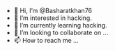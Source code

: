 - 👋 Hi, I’m @Basharatkhan76
- 👀 I’m interested in hacking.
- 🌱 I’m currently learning hacking.
- 💞️ I’m looking to collaborate on ...
- 📫 How to reach me ...

<!---
Basharatkhan76/Basharatkhan76 is a ✨ special ✨ repository because its `README.md` (this file) appears on your GitHub profile.
You can click the Preview link to take a look at your changes.
--->
